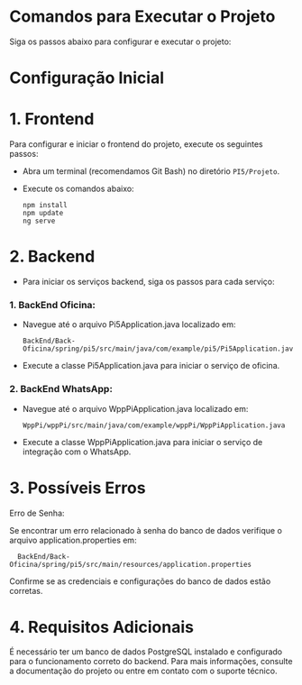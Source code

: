 # Comandos para Executar o Projeto

Siga os passos abaixo para configurar e executar o projeto:

# Configuração Inicial

# 1. Frontend
  Para configurar e iniciar o frontend do projeto, execute os seguintes passos:
  - Abra um terminal (recomendamos Git Bash) no diretório `PI5/Projeto`.
  - Execute os comandos abaixo:
    
        npm install
        npm update
        ng serve

# 2. Backend
  - Para iniciar os serviços backend, siga os passos para cada serviço:
  
  ### 1. BackEnd Oficina: 
  - Navegue até o arquivo Pi5Application.java localizado em:
         
        BackEnd/Back-Oficina/spring/pi5/src/main/java/com/example/pi5/Pi5Application.java
      
  - Execute a classe Pi5Application.java para iniciar o serviço de oficina.
  
  ### 2. BackEnd WhatsApp:
  - Navegue até o arquivo WppPiApplication.java localizado em:
    
        WppPi/wppPi/src/main/java/com/example/wppPi/WppPiApplication.java

  - Execute a classe WppPiApplication.java para iniciar o serviço de integração com o WhatsApp.


# 3. Possíveis Erros

  Erro de Senha:
  
  Se encontrar um erro relacionado à senha do banco de dados verifique o arquivo application.properties em:
    
      BackEnd/Back-Oficina/spring/pi5/src/main/resources/application.properties
  
  Confirme se as credenciais e configurações do banco de dados estão corretas.

# 4. Requisitos Adicionais
  É necessário ter um banco de dados PostgreSQL instalado e configurado para o funcionamento correto do backend.
  Para mais informações, consulte a documentação do projeto ou entre em contato com o suporte técnico.
